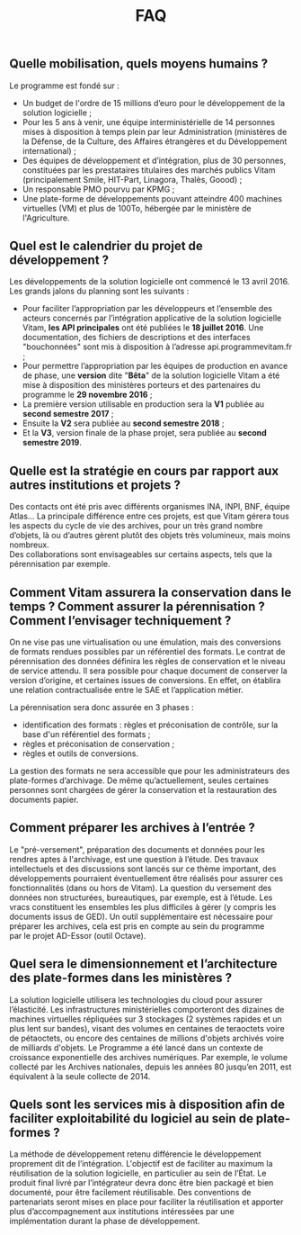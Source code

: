 ﻿---
layout: page
title: FAQ
fatherref: FAQ
level: page
---

## Quelle mobilisation, quels moyens humains ?

Le programme est fondé sur :

* Un budget de l'ordre de 15 millions d’euro pour le développement de la solution logicielle ;
* Pour les 5 ans à venir, une équipe interministérielle de 14 personnes mises 
à disposition à temps plein par leur Administration (ministères de la Défense, de 
la Culture, des Affaires étrangères et du Développement international) ;
* Des équipes de développement et d’intégration, plus de 30 personnes, constituées 
par les prestataires titulaires des marchés publics Vitam (principalement Smile, HIT-Part, Linagora, Thalès, Goood) ;
* Un responsable PMO pourvu par KPMG ;
* Une plate-forme de développements pouvant atteindre 400 machines virtuelles (VM) et plus de 100To, hébergée par le ministère de l'Agriculture.

## Quel est le calendrier du projet de développement ?

Les développements de la solution logicielle ont commencé le 13 avril 2016.
Les grands jalons du planning sont les suivants :

* Pour faciliter l’appropriation par les développeurs et l’ensemble des acteurs concernés par
l’intégration applicative de la solution logicielle Vitam, **les 
API principales** ont été publiées le **18 juillet   2016**. 
Une documentation, des fichiers de descriptions et des interfaces "bouchonnées" 
sont mis à disposition à l’adresse api.programmevitam.fr ;
* Pour permettre l’appropriation par les équipes de production en avance de phase, une
**version** dite "**Bêta**" de la solution logicielle Vitam a été mise à disposition des ministères
porteurs et des partenaires du programme le **29 novembre 2016** ;
* La première version utilisable en production sera la **V1** publiée au **second semestre 2017** ;
* Ensuite la **V2** sera publiée au **second semestre  2018** ;
* Et la **V3**, version finale de la phase projet, sera publiée au **second semestre 2019**.

## Quelle est la stratégie en cours par rapport aux autres institutions et projets  ?

Des contacts ont été pris avec différents organismes INA, INPI, BNF, équipe Atlas… 
La principale différence entre ces projets, est que Vitam gérera tous les aspects du cycle de vie des archives, 
pour un très grand nombre d’objets, là ou d’autres gèrent plutôt des objets très volumineux, mais moins nombreux.  
Des collaborations sont envisageables sur certains aspects, tels que la pérennisation par exemple.

## Comment Vitam assurera la conservation dans le temps ? Comment assurer la pérennisation ? Comment l’envisager techniquement ?

On ne vise pas une virtualisation ou une émulation, mais des conversions de formats 
rendues possibles par un référentiel des formats. Le contrat de pérennisation des données 
définira les règles de conservation et le niveau de service attendu. Il sera possible pour chaque document de conserver la 
version d’origine, et certaines issues de conversions. En effet, on établira une relation contractualisée entre le SAE et l’application métier.

La pérennisation sera donc assurée en 3 phases :

* identification des formats : règles et préconisation de contrôle, sur la base d'un référentiel des formats ;
* règles et préconisation de conservation ;
* règles et outils de conversions.

La gestion des formats ne sera accessible que pour les administrateurs des plate-formes 
d’archivage. De même qu’actuellement, seules certaines personnes sont chargées de gérer 
la conservation et la restauration des documents papier.

## Comment préparer les archives à l’entrée ?

Le "pré-versement", préparation des documents et données pour les rendres aptes à l'archivage, est une question à l’étude.
Des travaux intellectuels et des discussions sont lancés sur ce thème important, des développements pourraient 
éventuellement être réalisés pour assurer ces fonctionnalités (dans ou hors de Vitam).
La question du versement des données non structurées, bureautiques, par exemple, est à l’étude. 
Les vracs constituent les ensembles les plus difficiles à gérer (y compris les documents issus de GED).
Un outil supplémentaire est nécessaire pour préparer les archives, cela est pris en compte au sein du programme  
par le projet AD-Essor (outil Octave).

## Quel sera le dimensionnement et l’architecture des plate-formes dans les ministères ?

La solution logicielle utilisera les technologies du cloud pour assurer l’élasticité. 
Les infrastructures ministérielles comporteront des dizaines de machines virtuelles répliquées sur 
3 stockages (2 systèmes rapides et un plus lent sur bandes), visant des volumes en centaines de teraoctets voire 
de pétaoctets, ou encore des centaines de millions d'objets archivés voire de milliards d'objets.
Le Programme a été lancé dans un contexte de croissance exponentielle des archives 
numériques. Par exemple, le volume collecté par les Archives nationales, depuis les années 80 jusqu’en 2011, 
est équivalent à la seule collecte de 2014.


## Quels sont les services mis à disposition afin de faciliter exploitabilité du logiciel au sein de plate-formes ?

La méthode de développement retenu différencie le développement proprement dit de l’intégration. 
L'objectif est de faciliter au maximum la réutilisation de la solution logicielle, en particulier 
au sein de l’État. Le produit final livré par l’intégrateur devra donc être bien packagé et 
bien documenté, pour être facilement réutilisable.
Des conventions de partenariats seront mises en place pour faciliter la réutilisation et 
apporter plus d’accompagnement aux institutions intéressées par une implémentation durant la phase de développement.
